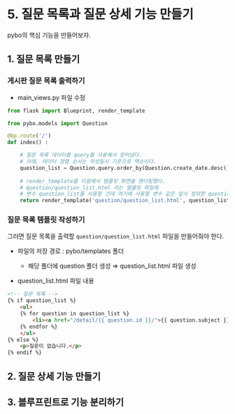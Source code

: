# 5. 질문 목록과 질문 상세 기능 만들기 
pybo의 핵심 기능을 만들어보자. 

## 1. 질문 목록 만들기 

### 게시판 질문 목록 출력하기 

- main_views.py 파일 수정 

``` python
from flask import Blueprint, render_template

from pybo.models import Question

@bp.route('/')
def index() : 

    # 질문 목록 데이터를 query를 사용해서 얻어냈다.
    # 이때, 데이터 정렬 순서는 작성일시 기준으로 역순이다. 
    question_list = Question.query.order_by(Question.create_date.desc())
    
    # render_template를 이용해서 템플릿 화면을 렌더링했다. 
    # question/question_list.html 라는 템플릿 파일에 
    # 변수 question_list를 사용할 건데 여기에 사용할 변수 값은 앞서 정의한 question_list이다. 
    return render_template('question/question_list.html', question_list = question_list)
``` 

### 질문 목록 템플릿 작성하기 

그러면 질문 목록을 출력할 `question/question_list.html` 파일을 만들어줘야 한다. 

- 파일의 저장 경로 : pybo/templates 폴더
    - 해당 폴더에 question 폴더 생성 ⇒ question_list.html 파일 생성

- question_list.html 파일 내용

``` html 
<!-- 질문 목록 -->
{% if question_list %}
    <ul>
    {% for question in question_list %}
        <li><a href="/detail/{{ question.id }}/">{{ question.subject }}</a></li>
    {% endfor %}
    </ul>
{% else %}
    <p>질문이 없습니다.</p>
{% endif %}
```


## 2. 질문 상세 기능 만들기 

## 3. 블루프린트로 기능 분리하기 